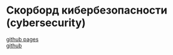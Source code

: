 # Скорборд кибербезопасности (cybersecurity)
[github pages](https://dimkassin.github.io/cybersecurity)  
[github](https://github.com/dimkassin/cybersecurity)  

